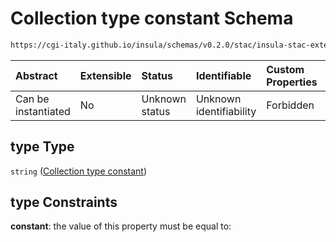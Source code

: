 # Collection type constant Schema

```txt
https://cgi-italy.github.io/insula/schemas/v0.2.0/stac/insula-stac-extension.schema.json#/oneOf/0/allOf/0/properties/type
```



| Abstract            | Extensible | Status         | Identifiable            | Custom Properties | Additional Properties | Access Restrictions | Defined In                                                                                                   |
| :------------------ | :--------- | :------------- | :---------------------- | :---------------- | :-------------------- | :------------------ | :----------------------------------------------------------------------------------------------------------- |
| Can be instantiated | No         | Unknown status | Unknown identifiability | Forbidden         | Allowed               | none                | [insula-stac-extension.schema.json\*](schemas/stac/insula-stac-extension.schema.json) |

## type Type

`string` ([Collection type constant](insula-stac-extension-oneof-basic-collection-properties-allof-collection-type-attributes-properties-collection-type-constant.md))

## type Constraints

**constant**: the value of this property must be equal to:

```json
```
